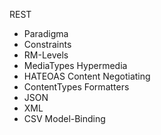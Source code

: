 REST
  - Paradigma
  - Constraints
  - RM-Levels
  - MediaTypes
Hypermedia
  - HATEOAS
Content Negotiating
  - ContentTypes
Formatters
  - JSON
  - XML
  - CSV
Model-Binding
